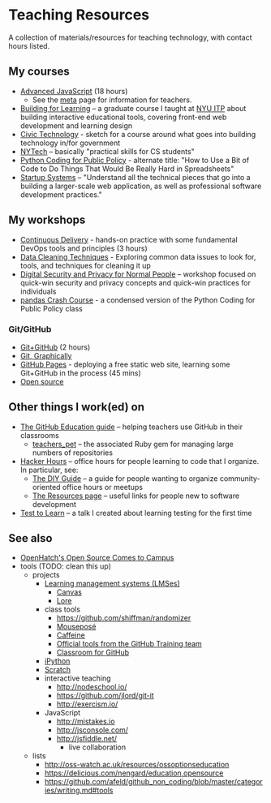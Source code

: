 # Teaching Resources

A collection of materials/resources for teaching technology, with contact hours listed.

## My courses

* [Advanced JavaScript](https://github.com/advanced-js/syllabus) (18 hours)
    * See the [meta](https://github.com/advanced-js/syllabus/blob/master/meta.md) page for information for teachers.
* [Building for Learning](https://github.com/bfl-itp/syllabus) – a graduate course I taught at [NYU ITP](http://itp.nyu.edu/) about building interactive educational tools, covering front-end web development and learning design
* [Civic Technology](https://docs.google.com/document/d/1hCrcBPHcqWYEh14N-HAEo95LkqjYGgLjJY3xfMqU1N0/edit) - sketch for a course around what goes into building technology in/for government
* [NYTech](https://github.com/cuny-nytech/syllabus/) – basically "practical skills for CS students"
* [Python Coding for Public Policy](https://python-public-policy.afeld.me/en/nyu/syllabus.html) - alternate title: "How to Use a Bit of Code to Do Things That Would Be Really Hard in Spreadsheets"
* [Startup Systems](https://docs.google.com/document/d/1-hk6GzhV1yHU1T0E7uqcdNTtvv3fuq1_WECQOWOT2zw/edit) – "Understand all the technical pieces that go into a building a larger-scale web application, as well as professional software development practices."

## My workshops

* [Continuous Delivery](https://github.com/afeld/delivery#readme) - hands-on practice with some fundamental DevOps tools and principles (3 hours)
* [Data Cleaning Techniques](https://www.icloud.com/keynote/0ceRF6Dirs__xvOV2mrP0NYBw#Data_Cleaning_Techniques) - Exploring common data issues to look for, tools, and techniques for cleaning it up
* [Digital Security and Privacy for Normal People](https://afeld.github.io/personal-security/) – workshop focused on quick-win security and privacy concepts and quick-win practices for individuals
* [pandas Crash Course](https://colab.research.google.com/github/afeld/python-public-policy/blob/main/extras/pandas_crash_course.ipynb) - a condensed version of the Python Coding for Public Policy class

### Git/GitHub

* [Git+GitHub](https://workflowy.com/s/pwYohsgqY7) (2 hours)
* [Git, Graphically](https://speakerdeck.com/aidanfeldman/git-graphically)
* [GitHub Pages](http://afeld.github.io/pages-workshop/) - deploying a free static web site, learning some Git+GitHub in the process (45 mins)
* [Open source](http://hackerhours.org/oss-workshop.html)

## Other things I work(ed) on

* [The GitHub Education guide](https://web.archive.org/web/20141008064241/https://education.github.com/guide/) – helping teachers use GitHub in their classrooms
    * [teachers_pet](https://github.com/education/teachers_pet) – the associated Ruby gem for managing large numbers of repositories
* [Hacker Hours](http://hackerhours.org/) – office hours for people learning to code that I organize. In particular, see:
    * [The DIY Guide](http://hackerhours.org/diy-guide.html) – a guide for people wanting to organize community-oriented office hours or meetups
    * [The Resources page](http://hackerhours.org/resources.html) – useful links for people new to software development
* [Test to Learn](https://github.com/afeld/test_to_learn/) – a talk I created about learning testing for the first time

## See also

* [OpenHatch's Open Source Comes to Campus](https://openhatch.org/wiki/Open_Source_Comes_to_Campus)
* tools (TODO: clean this up)
    * projects
        * [Learning management systems (LMSes)](http://en.wikipedia.org/wiki/Learning_management_system)
            * [Canvas](https://github.com/instructure/canvas-lms)
            * [Lore](http://lore.com/)
        * class tools
            * https://github.com/shiffman/randomizer
            * [Mouseposé](https://itunes.apple.com/app/mousepose/id405904955?mt=12)
            * [Caffeine](http://lightheadsw.com/caffeine/)
            * [Official tools from the GitHub Training team](https://github.com/githubtraining/training-utils/)
            * [Classroom for GitHub](https://classroom.github.com/)
        * [iPython](http://ipython.org)
        * [Scratch](http://scratch.mit.edu/)
        * interactive teaching
            * http://nodeschool.io/
            * https://github.com/jlord/git-it
            * http://exercism.io/
        * JavaScript
            * http://mistakes.io
            * http://jsconsole.com/
            * http://jsfiddle.net/
                * live collaboration
    * lists
        * http://oss-watch.ac.uk/resources/ossoptionseducation
        * https://delicious.com/nengard/education,opensource
        * https://github.com/afeld/github_non_coding/blob/master/categories/writing.md#tools
